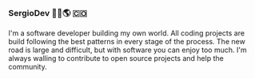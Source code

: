 
### SergioDev 👨‍💻🌎 🇨🇴  

I'm a software developer building my own world. All coding projects are build following the best patterns in every stage of the process. The new road is large and difficult, but with software you can enjoy too much. I'm always walling to contribute to open source projects and help the community.


<!--
**SergioSerranoDv/SergioSerranoDv** is a ✨ _special_ ✨ repository because its `README.md` (this file) appears on your GitHub profile.

Here are some ideas to get you started:

- 🔭 I’m currently working on ...
- 🌱 I’m currently learning ...
- 👯 I’m looking to collaborate on ...
- 🤔 I’m looking for help with ...
- 💬 Ask me about ...
- 📫 How to reach me: ...
- 😄 Pronouns: ...
- ⚡ Fun fact: ...
-->
